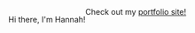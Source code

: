 <html>
    <body style="display: flex;">
        <div>
            <p>Hi there, I'm Hannah!</p>
        </div>
        <div>
            Check out my <a href=https://drakaina8.github.io/PortfolioSite/" target"_blank">portfolio site!</a>
        </div>
    </body>
</html>
